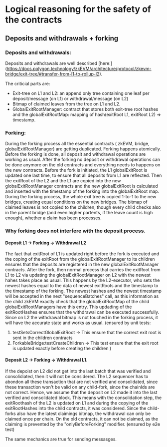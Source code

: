 # Logical reasoning for the safety of the contracts


## Deposits and withdrawals + forking


### Deposits and withdrawals:
Deposits and withdrawals are well described [here:]
(https://docs.polygon.technology/zkEVM/architecture/protocol/zkevm-bridge/exit-tree/#transfer-from-l1-to-rollup-l2).

The criticial parts are:
- Exit-tree on L1 and L2: an append only tree containing one leaf per deposit/message (on L1) or withdrawal/message (on L2)
- Bitmap of claimed leaves from the tree on L1 and L2.
- GlobalExitRootManager: contract that stores both exit-tree root hashes and the globalExitRootMap: mapping of hash(exitRoot L1, exitRoot L2) => timestamp.

### Forking:

During the forking process all the essential contracts ( zkEVM, bridge, globalExitRootManager) are getting duplicated.
Forking happens atomically. Before the forking is done, all deposit and withdrawal operations are working as usual. After the forking no deposit or withdrawal operations
can be done anymore on the old contracts and everything needs to happens on the new contracts.
Before the fork is initiated, the L1 globalExitRoot is updated one last time, to ensure that all deposits from L1 are reflected. Then the exitRoot of
the L2 and the L1 are copied into the new globalExitRootManager contracts and the new globalExitRoot is calculated and inserted with the timestamp of the forking
into the globalExitRoot map.
During the forking process, the whole exit tree is copied 1-to-1 to the new bridges, creating equal conditions on the new bridges.
The bitmap of claimed leaves is not copied to the children, though every child checks also in the parent bridge (and even higher partents, if the leave count is high enough),
whether a claim has been processes.


### Why forking does not interfere with the deposit process.

#### Deposit L1 -> Forking -> Withdrawal L2
The fact that exitRoot of L1 is updated right before the fork is executed and the coping of the exitRoot from the globalExitRootManager to its children ensures
that the deposits are registered in the new globalExitRootManager contracts. After the fork, then normal process that carries the exitRoot from L1 to L2 via updating the globalExitRootManager on L2 
with the newest hahes takes place as usual. This happens by the L2-executor, who sets the newest hashes equal to the data of newest exitRoots and the timestamp to the timestamp of the forking. 
The newest hashes and the newest timestamp will be accepted in the next "sequenceBatches" call, as this information as the child zkEVM exactly check that the globalExitRootMap of the child globalExitRootManagers have this entry.
This updading of the exitRootHashes ensures that the withdrawal can be executed successfully. Since on L2 the withdrawal bitmap is not touched in the forking process, it will have the accurate state and works as usual.
(ensured by unit tests: 
1) testSetsCorrectGlobalExitRoot -> This ensure that the correct exit root is sent in the children contracts
2) ForkableBridge:testCreateChildren -> This test ensure that the exit root is updated exactly before creating the children
)

#### Deposit L2 -> Forking -> Withdrawal L1.

If the depoist on L2 did not get into the last batch that was verified and consolidiated, then it will not be considered. The L2 sequencer has to abondon all these transaction that are not verified and consolidated, 
since these transaction won't be valid on any child-fork, since the chainIds are not correct.
Hence, we assume that the deposit on L2 made it into the last verified and consolidated block. This means with the consolidation step, the exitRoothash of the L2 is updated on L1 and during the copying of the exitRootHashes into the child contracts, it was considered.
Since the child-forks also have the latest claimings bitmap, the withdrawal can only be claimed once per chain. On the old contracts, it can not be claimed, as the claiming is prevented by the "onlyBeforeForking" modifier.
(ensured by e2e test)


The same mechanics are true for sending messasges.







